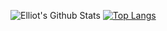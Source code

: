 ![Elliot's Github Stats](https://github-readme-stats.vercel.app/api?username=Ajyoop&show_icons=true&theme=tokyonight)
[![Top Langs](https://github-readme-stats.vercel.app/api/top-langs/?username=Ajyoop&langs_count=8)](https://github.com/anuraghazra/github-readme-stats)


<!--
**Ajyoop/Ajyoop** is a ✨ _special_ ✨ repository because its `README.md` (this file) appears on your GitHub profile.

Here are some ideas to get you started:

- 🔭 I’m currently working on ...
- 🌱 I’m currently learning ...
- 👯 I’m looking to collaborate on ...
- 🤔 I’m looking for help with ...
- 💬 Ask me about ...
- 📫 How to reach me: ...
- 😄 Pronouns: ...
- ⚡ Fun fact: ...
-->

